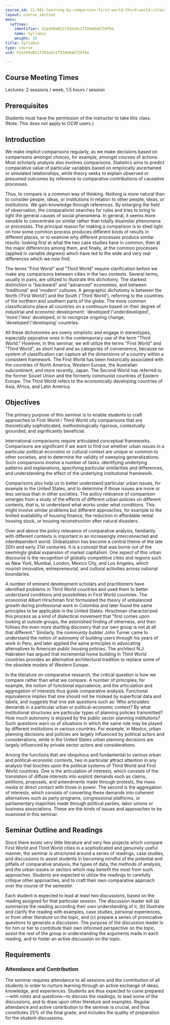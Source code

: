 ```yaml
---
course_id: 11-941-learning-by-comparison-first-world-third-world-cities-fall-2008
layout: course_section
menu:
  leftnav:
    identifier: 52a349a021f392a5c17324e0ab719fbe
    name: Syllabus
    weight: 10
title: Syllabus
type: course
uid: 52a349a021f392a5c17324e0ab719fbe

---
```


Course Meeting Times
--------------------

Lectures: 2 sessions / week, 1.5 hours / session

Prerequisites
-------------

Students must have the permission of the instructor to take this class. (Note: This does not apply to OCW users.)

Introduction
------------

We make implicit comparisons regularly, as we make decisions based on comparisons amongst choices, for example, amongst courses of actions. Most scholarly analysis also involves comparisons. Statistics aims to predict comparative value of particular variables based on empirically ascertained or simulated relationships, while theory seeks to explain observed or presumed outcomes by reference to comparative contributions of causative processes.

Thus, to compare is a common way of thinking. Nothing is more natural than to consider people, ideas, or institutions in relation to other people, ideas, or institutions. We gain knowledge through references. By enlarging the field of observation, the comparativist searches for rules and tries to bring to light the general causes of social phenomena. In general, it seems more sensible to concentrate on similar rather than totally dissimilar phenomena or processes. The principal reason for making a comparison is to shed light on how some common process produces different kinds of results in different places, or to examine why different processes produce similar results: looking first at what the two case studies have in common, then at the major differences among them, and finally, at the common processes (applied in variable degrees) which have led to the wide and very real differences which we now find.

The terms "First World" and "Third World" require clarification before we make any comparisons between cities in the two contexts. Several terms, usually in pairs, are utilized to illustrate this dichotomy. The starkest distinction is "backward" and "advanced" economies, and between 'traditional' and 'modern' cultures. A geographic dichotomy is between the North ('First World') and the South ('Third World'), referring to the countries of the northern and southern parts of the globe. The more common classifications place all countries on a continuum based on their degree of industrial and economic development: 'developed'/'underdeveloped', 'more'/'less' developed, or to recognize ongoing change, 'developed'/'developing' countries.

All these dichotomies are overly simplistic and engage in stereotypes, especially pejorative ones in the contemporary use of the term "Third World." However, in this seminar, we will utilize the terms "First World" and "Third World", as short hand and as categories of convenience, because no system of classification can capture all the dimensions of a country within a consistent framework. The First World has been historically associated with the countries of North America, Western Europe, the Australian subcontinent, and more recently, Japan. The Second World has referred to the former Soviet Union and the formerly communist countries of Eastern Europe. The Third World refers to the economically developing countries of Asia, Africa, and Latin America.

Objectives
----------

The primary purpose of this seminar is to enable students to craft approaches to First World / Third World city comparisons that are theoretically sophisticated, methodologically rigorous, contextually grounded, and significantly beneficial.

International comparisons require articulated conceptual frameworks. Comparisons are significant if we want to find out whether urban issues in a particular political-economic or cultural context are unique or common to other societies, and to determine the validity of sweeping generalizations. Such comparisons involve a number of tasks: identifying underlying patterns and explanations, specifying particular similarities and differences, and understanding the effect of the underlying institutional framework.

Comparisons also help us to better understand particular urban issues, for example in the United States, and to determine if those issues are more or less serious than in other societies. The policy relevance of comparison emerges from a study of the effects of different urban policies on different contexts, that is, to understand what works under what conditions. This might involve similar problems but different approaches, for example to the limited availability of housing finance, the reduction in affordable rental housing stock, or housing reconstruction after natural disasters.

Over and above the policy relevance of comparative analysis, familiarity with different contexts is important in an increasingly interconnected and interdependent world. Globalization has become a central theme of the late 20th and early 21st centuries. It is a concept that was borne out of the seemingly global expansion of market capitalism. One aspect of this urban discourse is the recognition of globally competitive cities and regions such as New York, Mumbai, London, Mexico City, and Los Angeles, which nourish innovative, entrepreneurial, and cultural activities across national boundaries.

A number of eminent development scholars and practitioners have identified problems in Third World countries and used them to better understand conditions and possibilities in First World countries. The economist Albert Hirschman first formulated the theory of unbalanced growth during professional work in Colombia and later found the same principles to be applicable in the United States. Hirschman characterized this process as a kind of dialectical movement that "first comes upon looking at outside groups, the astonished finding of otherness, and then follows the even more startling discovery that our own group is not at all that different." Similarly, the community builder John Turner came to understand the notion of autonomy of building users through his years of work in Peru, and later applied the same principles in advocating alternatives to American public housing policies. The architect N.J. Habraken has argued that incremental home building in Third World countries provides an alternative architectural tradition to replace some of the obsolete models of Western Europe.

In the literature on comparative research, the critical question is how we compare rather than what we compare. A number of principles; for example, the notion of functional equivalence, and the articulation and aggregation of interests thus guide comparative analysis. Functional equivalence implies that one should not be mislead by superficial data and labels, and suggests that one ask questions such as: Who articulates demands in a particular urban or political-economic context? By what institutional structures are particular types of planning policies transmitted? How much autonomy is enjoyed by the public sector planning institutions? Such questions warn us of situations in which the same role may be played by different institutions in various countries. For example, in Mexico, urban planning decisions and policies are largely influenced by political actors and considerations, while in the United States urban planning decisions are largely influenced by private sector actors and considerations.

Among the functions that are ubiquitous and fundamental to various urban and political-economic contexts, two in particular attract attention in any analysis that touches upon the political systems of Third World and First World countries. One is the articulation of interests, which consists of the translation of diffuse interests into explicit demands such as claims, petitions, proposals, and amendments made through protests, the mass media or direct contact with those in power. The second is the aggregation of interests, which consists of converting these demands into coherent alternatives such as party programs, congressional platforms, or parliamentary majorities made through political parties, labor unions or business associations. These are the kinds of issues and approaches to be examined in this seminar.

Seminar Outline and Readings
----------------------------

Since there exists very little literature and very few projects which compare First World and Third World cities in a sophisticated and genuinely useful manner, the seminar is structured around a series of readings, case studies, and discussions to assist students in becoming mindful of the potential and pitfalls of comparative analysis, the types of data, the methods of analysis, and the urban issues or sectors which may benefit the most from such approaches. Students are expected to utilize the readings to carefully critique other approaches, and to craft their own comparative approach over the course of the semester.

Each student is expected to lead at least two discussions, based on the reading assigned for that particular session. The discussion leader will (a) summarize the reading according their own understanding of it, (b) illustrate and clarify the reading with examples, case studies, personal experiences, or from other literature on the topic, and (c) prepare a series of provocative questions to generate a discussion. The purpose of the discussion leader is for him or her to contribute their own informed perspective on the topic, assist the rest of the group in understanding the arguments made in each reading, and to foster an active discussion on the topic.

Requirements
------------

### Attendance and Contribution

The seminar requires attendance to all sessions and the contribution of all students in order to nurture learning through an active exchange of ideas, knowledge, and experiences. Students are thus expected to come prepared—with notes and questions—to discuss the readings, to lead some of the discussions, and to draw upon other literature and examples. Regular attendance and active contribution to the seminar is crucial, and thus constitutes 25% of the final grade, and includes the quality of preparation for the student-discussions.
